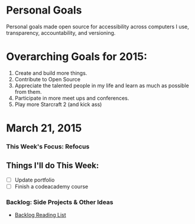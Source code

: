 Personal Goals
==============

Personal goals made open source for accessibility across computers I use, transparency, accountability, and versioning. 

# Overarching Goals for 2015: 
1. Create and build more things.
2. Contribute to Open Source
3. Appreciate the talented people in my life and learn as much as possible from them.
4. Participate in more meet ups and conferences.
5. Play more Starcraft 2 (and kick ass)

# March 21, 2015

### This Week's Focus: Refocus

## Things I'll do This Week:
- [ ] Update portfolio
- [ ] Finish a codeacademy course

### Backlog: Side Projects & Other Ideas
- [Backlog Reading List](https://github.com/una/personal-goals/tree/master/content-list)

